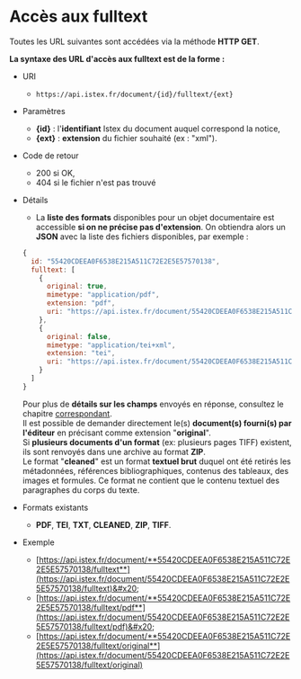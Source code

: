 # Accès aux fulltext

Toutes les URL suivantes sont accédées via la méthode **HTTP GET**.

**La syntaxe des URL d'accès aux fulltext est de la forme :**

* URI
  * `https://api.istex.fr/document/{id}/fulltext/{ext}`
* Paramètres
  * **{id}** : l'**identifiant** Istex du document auquel correspond la notice,
  * **{ext}** : **extension** du fichier souhaité (ex : "xml").
* Code de retour
  * 200 si OK,
  * 404 si le fichier n'est pas trouvé
*   Détails

    * La **liste des formats** disponibles pour un objet documentaire est accessible **si on ne précise pas d'extension**. On obtiendra alors un **JSON** avec la liste des fichiers disponibles, par exemple :

    ```javascript
    {
      id: "55420CDEEA0F6538E215A511C72E2E5E57570138",
      fulltext: [
        {
          original: true,
          mimetype: "application/pdf",
          extension: "pdf",
          uri: "https://api.istex.fr/document/55420CDEEA0F6538E215A511C72E2E5E57570138/fulltext/pdf"
        },
        {
          original: false,
          mimetype: "application/tei+xml",
          extension: "tei",
          uri: "https://api.istex.fr/document/55420CDEEA0F6538E215A511C72E2E5E57570138/fulltext/tei"
        }
      ]
    }
    ```

    Pour plus de **détails sur les champs** envoyés en réponse, consultez le chapitre [correspondant](../fields/files.md).\
    Il est possible de demander directement le(s) **document(s) fourni(s) par l'éditeur** en précisant comme extension "**original**".\
    Si **plusieurs documents d'un format** (ex: plusieurs pages TIFF) existent, ils sont renvoyés dans une archive au format **ZIP**. \
    Le format "**cleaned**" est un format **textuel brut** duquel ont été retirés les métadonnées, références bibliographiques, contenus des tableaux, des images et formules. Ce format ne contient que le contenu textuel des paragraphes du corps du texte.
* Formats existants
  * **PDF**, **TEI**, **TXT**, **CLEANED**, **ZIP**, **TIFF**.
* Exemple
  * [https://api.istex.fr/document/**55420CDEEA0F6538E215A511C72E2E5E57570138/fulltext**](https://api.istex.fr/document/55420CDEEA0F6538E215A511C72E2E5E57570138/fulltext)&#x20;
  * [https://api.istex.fr/document/**55420CDEEA0F6538E215A511C72E2E5E57570138/fulltext/pdf**](https://api.istex.fr/document/55420CDEEA0F6538E215A511C72E2E5E57570138/fulltext/pdf)&#x20;
  * [https://api.istex.fr/document/**55420CDEEA0F6538E215A511C72E2E5E57570138/fulltext/original**](https://api.istex.fr/document/55420CDEEA0F6538E215A511C72E2E5E57570138/fulltext/original)

